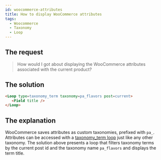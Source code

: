 ```yaml
---
id: woocommerce-attributes
title: How to display WooCommerce attributes
tags:
  - Woocommerce
  - Taxonomy
  - Loop
---
```

## The request

> How would I got about displaying the WooCommerce attributes associated with the current product?

## The solution

```html
<Loop type=taxonomy_term taxonomy=pa_flavors post=current>
   <Field title />
</Loop>
```

## The explanation

WooCommerce saves attributes as custom taxonomies, prefixed with `pa_`. Attributes can be accessed with a [taxonomy_term loop](/dynamic-tags/loop/taxonomy-term) just like any other taxonomy. The solution above presents a loop that filters taxonomy terms by the current post id and the taxonomy name `pa_flavors` and displays the term title.